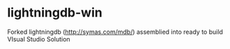 lightningdb-win
===============

Forked lightningdb (http://symas.com/mdb/) assemblied into ready to build VIsual Studio Solution
